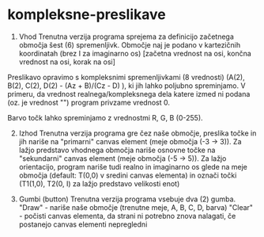 ﻿# kompleksne-preslikave
1. Vhod
Trenutna verzija programa sprejema za definicijo začetnega območja šest (6) spremenljivk.
Območje naj je podano v kartezičnih koordinatah (brez I za imaginarno os) [začetna vrednost na osi, končna vrednost na osi, korak na osi]

Preslikavo opravimo s kompleksnimi spremenljivkami (8 vrednosti) (A(2), B(2), C(2), D(2) - (Az + B)/(Cz - D) ), ki jih lahko poljubno spreminjamo.
V primeru, da vrednost realnega/kompleksnega dela katere izmed ni podana (oz. je vrednost "") program privzame vrednost 0.

Barvo točk lahko spreminjamo z vrednostmi R, G, B (0-255).

2. Izhod
Trenutna verzija programa gre čez naše območje, preslika točke in jih nariše na "primarni" canvas element (meje območja (-3 -> 3)). 
Za lažjo predstavo vhodnega območja nariše osnovne točke na "sekundarni" canvas element (meje območja (-5 -> 5)).
Za lažjo orientacijo, program nariše tudi realno in imaginarno os glede na meje območja (default: T(0,0) v sredini canvas elementa) in označi točki (T1(1,0), T2(0, I) za lažjo predstavo velikosti enot)

3. Gumbi (button)
Trenutna verzija programa vsebuje dva (2) gumba.
"Draw" - nariše naše območje (trenutne meje, A, B, C, D, barva)
"Clear" - počisti canvas elementa, da strani ni potrebno znova nalagati, če postanejo canvas elementi nepregledni


